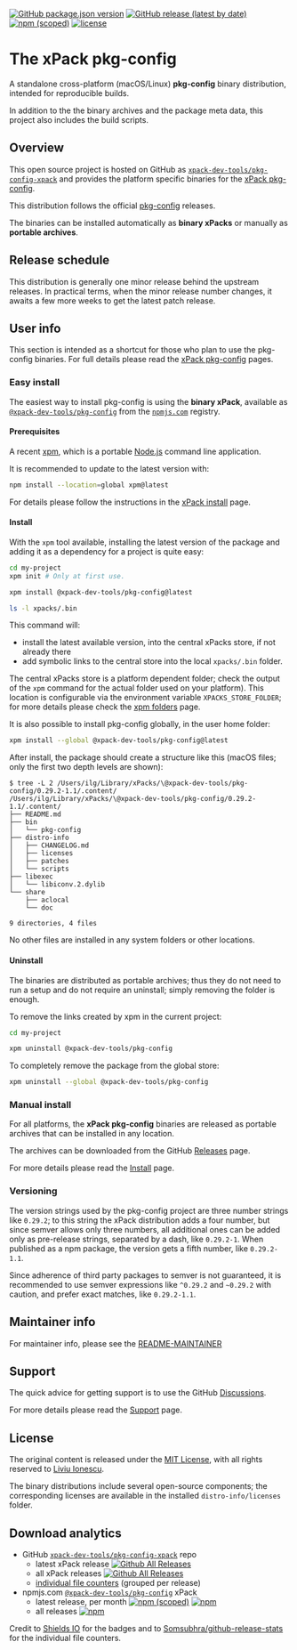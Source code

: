 
[![GitHub package.json version](https://img.shields.io/github/package-json/v/xpack-dev-tools/pkg-config-xpack)](https://github.com/xpack-dev-tools/pkg-config-xpack/blob/xpack/package.json)
[![GitHub release (latest by date)](https://img.shields.io/github/v/release/xpack-dev-tools/pkg-config-xpack)](https://github.com/xpack-dev-tools/pkg-config-xpack/releases/)
[![npm (scoped)](https://img.shields.io/npm/v/@xpack-dev-tools/pkg-config.svg?color=blue)](https://www.npmjs.com/package/@xpack-dev-tools/pkg-config/)
[![license](https://img.shields.io/github/license/xpack-dev-tools/pkg-config-xpack)](https://github.com/xpack-dev-tools/pkg-config-xpack/blob/xpack/LICENSE)

# The xPack pkg-config

A standalone cross-platform (macOS/Linux) **pkg-config**
binary distribution, intended for reproducible builds.

In addition to the the binary archives and the package meta data,
this project also includes the build scripts.

## Overview

This open source project is hosted on GitHub as
[`xpack-dev-tools/pkg-config-xpack`](https://github.com/xpack-dev-tools/pkg-config-xpack)
and provides the platform specific binaries for the
[xPack pkg-config](https://xpack.github.io/pkg-config/).

This distribution follows the official
[pkg-config](https://pkgconfig.freedesktop.org/releases/) releases.

The binaries can be installed automatically as **binary xPacks** or manually as
**portable archives**.

## Release schedule

This distribution is generally one minor release behind the upstream releases.
In practical terms, when the minor release number changes, it awaits a few
more weeks to get the latest patch release.

## User info

This section is intended as a shortcut for those who plan
to use the pkg-config binaries. For full details please read the
[xPack pkg-config](https://xpack.github.io/pkg-config/) pages.

### Easy install

The easiest way to install pkg-config is using the **binary xPack**, available as
[`@xpack-dev-tools/pkg-config`](https://www.npmjs.com/package/@xpack-dev-tools/pkg-config)
from the [`npmjs.com`](https://www.npmjs.com) registry.

#### Prerequisites

A recent [xpm](https://xpack.github.io/xpm/),
which is a portable [Node.js](https://nodejs.org/) command line application.

It is recommended to update to the latest version with:

```sh
npm install --location=global xpm@latest
```

For details please follow the instructions in the
[xPack install](https://xpack.github.io/install/) page.

#### Install

With the `xpm` tool available, installing
the latest version of the package and adding it as
a dependency for a project is quite easy:

```sh
cd my-project
xpm init # Only at first use.

xpm install @xpack-dev-tools/pkg-config@latest

ls -l xpacks/.bin
```

This command will:

- install the latest available version,
into the central xPacks store, if not already there
- add symbolic links to the central store into
the local `xpacks/.bin` folder.

The central xPacks store is a platform dependent
folder; check the output of the `xpm` command for the actual
folder used on your platform).
This location is configurable via the environment variable
`XPACKS_STORE_FOLDER`; for more details please check the
[xpm folders](https://xpack.github.io/xpm/folders/) page.

It is also possible to install pkg-config globally, in the user home folder:

```sh
xpm install --global @xpack-dev-tools/pkg-config@latest
```

After install, the package should create a structure like this (macOS files;
only the first two depth levels are shown):

```console
$ tree -L 2 /Users/ilg/Library/xPacks/\@xpack-dev-tools/pkg-config/0.29.2-1.1/.content/
/Users/ilg/Library/xPacks/\@xpack-dev-tools/pkg-config/0.29.2-1.1/.content/
├── README.md
├── bin
│   └── pkg-config
├── distro-info
│   ├── CHANGELOG.md
│   ├── licenses
│   ├── patches
│   └── scripts
├── libexec
│   └── libiconv.2.dylib
└── share
    ├── aclocal
    └── doc

9 directories, 4 files
```

No other files are installed in any system folders or other locations.

#### Uninstall

The binaries are distributed as portable archives; thus they do not need
to run a setup and do not require an uninstall; simply removing the
folder is enough.

To remove the links created by xpm in the current project:

```sh
cd my-project

xpm uninstall @xpack-dev-tools/pkg-config
```

To completely remove the package from the global store:

```sh
xpm uninstall --global @xpack-dev-tools/pkg-config
```

### Manual install

For all platforms, the **xPack pkg-config**
binaries are released as portable
archives that can be installed in any location.

The archives can be downloaded from the
GitHub [Releases](https://github.com/xpack-dev-tools/pkg-config-xpack/releases/)
page.

For more details please read the
[Install](https://xpack.github.io/pkg-config/install/) page.

### Versioning

The version strings used by the pkg-config project are three number strings
like `0.29.2`;
to this string the xPack distribution adds a four number,
but since semver allows only three numbers, all additional ones can
be added only as pre-release strings, separated by a dash,
like `0.29.2-1`. When published as a npm package, the version gets
a fifth number, like `0.29.2-1.1`.

Since adherence of third party packages to semver is not guaranteed,
it is recommended to use semver expressions like `^0.29.2` and `~0.29.2`
with caution, and prefer exact matches, like `0.29.2-1.1`.

## Maintainer info

For maintainer info, please see the
[README-MAINTAINER](https://github.com/xpack-dev-tools/pkg-config-xpack/blob/xpack/README-MAINTAINER.md)

## Support

The quick advice for getting support is to use the GitHub
[Discussions](https://github.com/xpack-dev-tools/pkg-config-xpack/discussions/).

For more details please read the
[Support](https://xpack.github.io/pkg-config/support/) page.

## License

The original content is released under the
[MIT License](https://opensource.org/licenses/MIT), with all rights
reserved to [Liviu Ionescu](https://github.com/ilg-ul/).

The binary distributions include several open-source components; the
corresponding licenses are available in the installed
`distro-info/licenses` folder.

## Download analytics

- GitHub [`xpack-dev-tools/pkg-config-xpack`](https://github.com/xpack-dev-tools/pkg-config-xpack/) repo
  - latest xPack release
[![Github All Releases](https://img.shields.io/github/downloads/xpack-dev-tools/pkg-config-xpack/latest/total.svg)](https://github.com/xpack-dev-tools/pkg-config-xpack/releases/)
  - all xPack releases [![Github All Releases](https://img.shields.io/github/downloads/xpack-dev-tools/pkg-config-xpack/total.svg)](https://github.com/xpack-dev-tools/pkg-config-xpack/releases/)
  - [individual file counters](https://somsubhra.github.io/github-release-stats/?username=xpack-dev-tools&repository=pkg-config-xpack) (grouped per release)
- npmjs.com [`@xpack-dev-tools/pkg-config`](https://www.npmjs.com/package/@xpack-dev-tools/pkg-config/) xPack
  - latest release, per month
[![npm (scoped)](https://img.shields.io/npm/v/@xpack-dev-tools/pkg-config.svg)](https://www.npmjs.com/package/@xpack-dev-tools/pkg-config/)
[![npm](https://img.shields.io/npm/dm/@xpack-dev-tools/pkg-config.svg)](https://www.npmjs.com/package/@xpack-dev-tools/pkg-config/)
  - all releases [![npm](https://img.shields.io/npm/dt/@xpack-dev-tools/pkg-config.svg)](https://www.npmjs.com/package/@xpack-dev-tools/pkg-config/)

Credit to [Shields IO](https://shields.io) for the badges and to
[Somsubhra/github-release-stats](https://github.com/Somsubhra/github-release-stats)
for the individual file counters.
